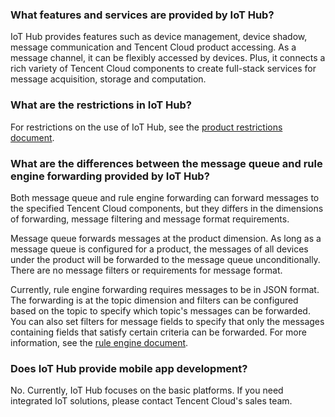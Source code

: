 [//]: # (chinagitpath:XXXXX)

### What features and services are provided by IoT Hub?
IoT Hub provides features such as device management, device shadow, message communication and Tencent Cloud product accessing. As a message channel, it can be flexibly accessed by devices. Plus, it connects a rich variety of Tencent Cloud components to create full-stack services for message acquisition, storage and computation.

### What are the restrictions in IoT Hub?
For restrictions on the use of IoT Hub, see the [product restrictions document](https://cloud.tencent.com/document/product/634/15241).

### What are the differences between the message queue and rule engine forwarding provided by IoT Hub?
Both message queue and rule engine forwarding can forward messages to the specified Tencent Cloud components, but they differs in the dimensions of forwarding, message filtering and message format requirements.

Message queue forwards messages at the product dimension. As long as a message queue is configured for a product, the messages of all devices under the product will be forwarded to the message queue unconditionally. There are no message filters or requirements for message format.

Currently, rule engine forwarding requires messages to be in JSON format. The forwarding is at the topic dimension and filters can be configured based on the topic to specify which topic's messages can be forwarded. You can also set filters for message fields to specify that only the messages containing fields that satisfy certain criteria can be forwarded. For more information, see the [rule engine document](https://cloud.tencent.com/document/product/634/14447).

### Does IoT Hub provide mobile app development?
No. Currently, IoT Hub focuses on the basic platforms. If you need integrated IoT solutions, please contact Tencent Cloud's sales team.
